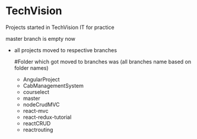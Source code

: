 # TechVision

Projects started in TechVision IT for practice

master branch is empty now
- all projects moved to respective branches
  
  #Folder which got moved to branches was (all branches name based on folder names)
    - AngularProject
    - CabManagementSystem
    - courselect
    - master
    - nodeCrudMVC
    - react-mvc
    - react-redux-tutorial
    - reactCRUD
    - reactrouting
